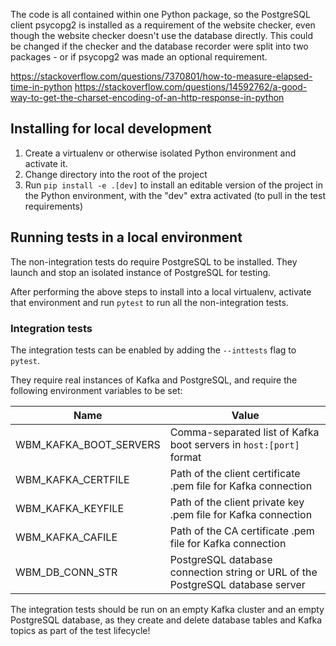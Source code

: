 The code is all contained within one Python package, so the PostgreSQL client psycopg2
is installed as a requirement of the website checker, even though the website checker
doesn't use the database directly. This could be changed if the checker and the database
recorder were split into two packages - or if psycopg2 was made an optional requirement.

https://stackoverflow.com/questions/7370801/how-to-measure-elapsed-time-in-python
https://stackoverflow.com/questions/14592762/a-good-way-to-get-the-charset-encoding-of-an-http-response-in-python

## Installing for local development

1. Create a virtualenv or otherwise isolated Python environment and activate it.
1. Change directory into the root of the project
1. Run `pip install -e .[dev]` to install an editable version of the project in the
   Python environment, with the "dev" extra activated (to pull in the test requirements)

## Running tests in a local environment

The non-integration tests do require PostgreSQL to be installed. They launch and stop
an isolated instance of PostgreSQL for testing.

After performing the above steps to install into a local virtualenv, activate that 
environment and run `pytest` to run all the non-integration tests.

### Integration tests

The integration tests can be enabled by adding the `--inttests` flag to `pytest`.

They require real instances of Kafka and PostgreSQL, and require the following environment variables to be set:

| Name | Value |
| ---- | ----- |
| WBM_KAFKA_BOOT_SERVERS | Comma-separated list of Kafka boot servers in `host:[port]` format |
| WBM_KAFKA_CERTFILE | Path of the client certificate .pem file for Kafka connection |
| WBM_KAFKA_KEYFILE | Path of the client private key .pem file for Kafka connection |
| WBM_KAFKA_CAFILE | Path of the CA certificate .pem file for Kafka connection |
| WBM_DB_CONN_STR | PostgreSQL database connection string or URL of the PostgreSQL database server |

The integration tests should be run on an empty Kafka cluster and an empty PostgreSQL database,
as they create and delete database tables and Kafka topics as part of the test lifecycle!
